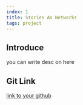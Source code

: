 ```yaml
---
index: 1
title: Stories As Networks
tags: project
---
```


## Introduce
you can write desc on here
## Git Link
<a href="http://google.com">link to your github</a>